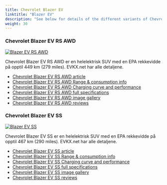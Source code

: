 ```yaml
---
title: Chevrolet Blazer EV
linktitle: "Blazer EV"
description: "See below for details of the different variants of Chevrolet Blazer EV"
weight: 30
---
```

### Chevrolet Blazer EV RS AWD

<a href="/models/chevrolet/blazer_ev/blazer_ev_rs_awd/"><img src="https://media.evkx.net/multimedia/models/chevrolet/blazer_ev/blazer_ev_rs_awd/main_1_st.jpg" class="img-fluid" alt="Blazer EV RS AWD" ></a>

Chevrolet Blazer EV RS AWD er en helelektrisk SUV med en EPA rekkevidde på opptil 449 km (279 miles). EVKX.net har alle detaljene. 

- [Chevrolet Blazer EV RS AWD article](/models/chevrolet/blazer_ev/blazer_ev_rs_awd/)
- [Chevrolet Blazer EV RS AWD Range & consumption info](/models/chevrolet/blazer_ev/blazer_ev_rs_awd/rangeandconsumption)
- [Chevrolet Blazer EV RS AWD Charging curve and performance](/models/chevrolet/blazer_ev/blazer_ev_rs_awd/chargingcurve)
- [Chevrolet Blazer EV RS AWD full specifications](/models/chevrolet/blazer_ev/blazer_ev_rs_awd/specifications)
- [Chevrolet Blazer EV RS AWD image gallery](/models/chevrolet/blazer_ev/blazer_ev_rs_awd/gallery)
- [Chevrolet Blazer EV RS AWD reviews](/models/chevrolet/blazer_ev/blazer_ev_rs_awd/reviews)

### Chevrolet Blazer EV SS

<a href="/models/chevrolet/blazer_ev/blazer_ev_ss/"><img src="https://media.evkx.net/multimedia/models/chevrolet/blazer_ev/blazer_ev_ss/main_1_st.jpg" class="img-fluid" alt="Blazer EV SS" ></a>

Chevrolet Blazer EV SS er en helelektrisk SUV med en EPA rekkevidde på opptil 467 km (290 miles). EVKX.net har alle detaljene. 

- [Chevrolet Blazer EV SS article](/models/chevrolet/blazer_ev/blazer_ev_ss/)
- [Chevrolet Blazer EV SS Range & consumption info](/models/chevrolet/blazer_ev/blazer_ev_ss/rangeandconsumption)
- [Chevrolet Blazer EV SS Charging curve and performance](/models/chevrolet/blazer_ev/blazer_ev_ss/chargingcurve)
- [Chevrolet Blazer EV SS full specifications](/models/chevrolet/blazer_ev/blazer_ev_ss/specifications)
- [Chevrolet Blazer EV SS image gallery](/models/chevrolet/blazer_ev/blazer_ev_ss/gallery)
- [Chevrolet Blazer EV SS reviews](/models/chevrolet/blazer_ev/blazer_ev_ss/reviews)

